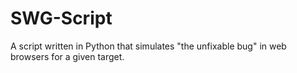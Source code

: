 # SWG-Script
A script written in Python that simulates "the unfixable bug" in web browsers for a given target.
